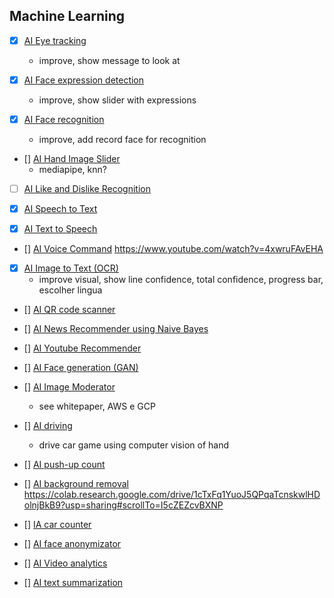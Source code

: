 ## Machine Learning

- [x] [AI Eye tracking](./ml-eye-tracking)
    - improve, show message to look at

- [x] [AI Face expression detection](./ml-facial-expressions)
    - improve, show slider with expressions

- [x] [AI Face recognition](./ml-face-recognition)
    -   improve, add record face for recognition

- [] [AI Hand Image Slider]()
    - mediapipe, knn?

- [ ] [AI Like and Dislike Recognition]()

- [x] [AI Speech to Text](./ml-speech-to-text)

- [x] [AI Text to Speech](./ml-text-to-speech)

- [] [AI Voice Command]()
https://www.youtube.com/watch?v=4xwruFAvEHA

- [x] [AI Image to Text (OCR)](./ml-image-to-text)
    - improve visual, show line confidence, total confidence, progress bar, escolher lingua

- [] [AI QR code scanner](https://itnext.io/creating-a-real-time-qr-code-scanner-with-vanilla-javascript-part-1-2-creating-the-scanner-a8934ee8f614)

- [] [AI News Recommender using Naive Bayes]()

- [] [AI Youtube Recommender](https://towardsdatascience.com/machine-learning-and-recommender-systems-using-your-own-spotify-data-4918d80632e3)

- [] [AI Face generation (GAN)]()

- [] [AI Image Moderator]()
    - see whitepaper, AWS e GCP

- [] [AI driving]() 
    - drive car game using computer vision of hand

- [] [AI push-up count]()

- [] [AI background removal]()
https://colab.research.google.com/drive/1cTxFq1YuoJ5QPqaTcnskwlHDolnjBkB9?usp=sharing#scrollTo=I5cZEZcvBXNP

- [] [IA car counter]()

- [] [AI face anonymizator]()

- [] [AI Video analytics]()

- [] [AI text summarization]()
